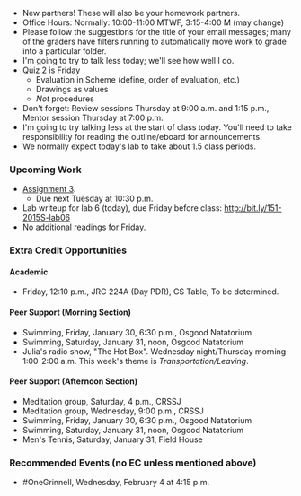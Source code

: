 * New partners!  These will also be your homework partners.
* Office Hours: Normally: 10:00-11:00 MTWF, 3:15-4:00 M (may change)
* Please follow the suggestions for the title of your email messages;
  many of the graders have filters running to automatically move
  work to grade into a particular folder.
* I'm going to try to talk less today; we'll see how well I do.
* Quiz 2 is Friday
    * Evaluation in Scheme (define, order of evaluation, etc.)
    * Drawings as values
    * *Not* procedures 
* Don't forget: Review sessions Thursday at 9:00 a.m. and 1:15 p.m., 
  Mentor session Thursday at 7:00 p.m.
* I'm going to try talking less at the start of class today.  You'll need
  to take responsibility for reading the outline/eboard for announcements.
* We normally expect today's lab to take about 1.5 class periods.

### Upcoming Work

* [Assignment 3](../assignments/assignment.03.html).
    * Due next Tuesday at 10:30 p.m.
* Lab writeup for lab 6 (today), due Friday before class: 
  <http://bit.ly/151-2015S-lab06>
* No additional readings for Friday.

### Extra Credit Opportunities

#### Academic 

* Friday, 12:10 p.m., JRC 224A (Day PDR), CS Table, To be determined. 

#### Peer Support (Morning Section)

* Swimming, Friday, January 30, 6:30 p.m., Osgood Natatorium
* Swimming, Saturday, January 31, noon, Osgood Natatorium
* Julia's radio show, "The Hot Box".  Wednesday night/Thursday morning 
  1:00-2:00 a.m.  This week's theme is *Transportation/Leaving*.

#### Peer Support (Afternoon Section)

* Meditation group, Saturday, 4 p.m., CRSSJ
* Meditation group, Wednesday, 9:00 p.m., CRSSJ
* Swimming, Friday, January 30, 6:30 p.m., Osgood Natatorium
* Swimming, Saturday, January 31, noon, Osgood Natatorium
* Men's Tennis, Saturday, January 31, Field House

### Recommended Events (no EC unless mentioned above)

* #OneGrinnell, Wednesday, February 4 at 4:15 p.m.
